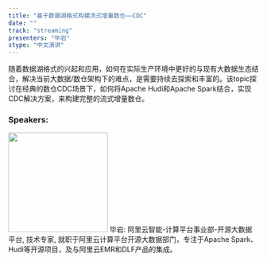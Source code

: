 ```yaml
---
title: "基于数据湖格式构建流式增量数仓——CDC"
date: "" 
track: "streaming"
presenters: "毕岩"
stype: "中文演讲"
---
```

随着数据湖格式的兴起和应用，如何在实际生产环境中更好的与现有大数据生态结合，解决当前大数据/数仓架构下的难点，是需要持续去探索和丰富的。该topic探讨在经典的数仓CDC场景下，如何将Apache Hudi和Apache Spark结合，实现CDC解决方案，来构建完整的流式增量数仓。
 ### Speakers: 
 <img src="images/speaker/1093.png" width="200" />
 毕岩: 阿里云智能-计算平台事业部-开源大数据平台, 技术专家, 就职于阿里云计算平台开源大数据部门，专注于Apache Spark、Hudi等开源项目，及与阿里云EMR和DLF产品的集成。
 